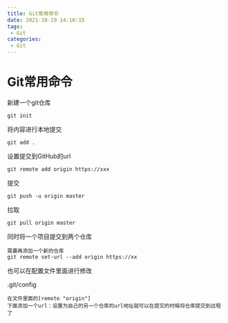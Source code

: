 ```yaml
---
title: Git常用命令
date: 2021-10-19 14:10:15
tags:
 - Git
categories:
 - Git
---
```




#  Git常用命令



新建一个git仓库

```
git init
```



将内容进行本地提交

```
git add .
```



设置提交到GitHub的url

```
git remote add origin https://xxx
```



提交

```
git push -u origin master
```



拉取

```
git pull origin master
```



同时将一个项目提交到两个仓库

```
需要再添加一个新的仓库
git remote set-url --add origin https://xx
```

也可以在配置文件里面进行修改

.git/config

```
在文件里面的[remote "origin"]
下面添加一个url：设置为自己的另一个仓库的url地址就可以在提交的时候将仓库提交到远程了
```

